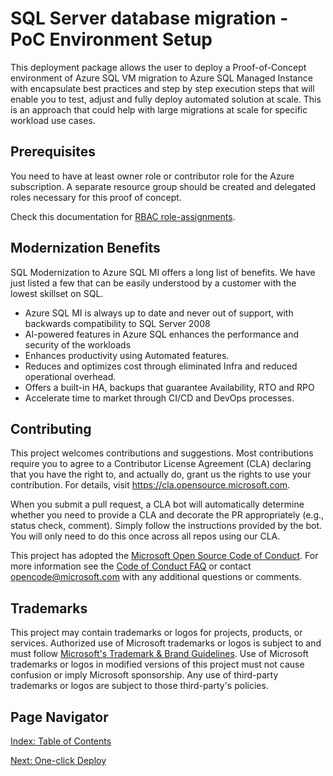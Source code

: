 # SQL Server database migration - PoC Environment Setup

This deployment package allows the user to deploy a Proof-of-Concept environment of Azure SQL VM migration to Azure SQL Managed Instance with encapsulate best practices and step by step execution steps that will enable you to test, adjust and fully deploy automated solution at scale. This is an approach that could help with large migrations at scale for specific workload use cases.

## Prerequisites

You need to have at least owner role or contributor role for the Azure subscription. A separate resource group should be created and delegated roles necessary for this proof of concept.

Check this documentation for [RBAC role-assignments](https://learn.microsoft.com/en-us/azure/role-based-access-control/role-assignments-steps).

## Modernization Benefits

SQL Modernization to Azure SQL MI offers a long list of benefits. We have just listed a few that can be easily understood by a customer with the lowest skillset on SQL.

- Azure SQL MI is always up to date and never out of support, with backwards compatibility to SQL Server 2008
- AI-powered features in Azure SQL enhances the performance and security of the workloads
- Enhances productivity using Automated features.
- Reduces and optimizes cost through eliminated Infra and reduced operational overhead.
- Offers a built-in HA, backups that guarantee Availability, RTO and RPO
- Accelerate time to market through CI/CD and DevOps processes.

## Contributing

This project welcomes contributions and suggestions.  Most contributions require you to agree to a
Contributor License Agreement (CLA) declaring that you have the right to, and actually do, grant us
the rights to use your contribution. For details, visit https://cla.opensource.microsoft.com.

When you submit a pull request, a CLA bot will automatically determine whether you need to provide
a CLA and decorate the PR appropriately (e.g., status check, comment). Simply follow the instructions
provided by the bot. You will only need to do this once across all repos using our CLA.

This project has adopted the [Microsoft Open Source Code of Conduct](https://opensource.microsoft.com/codeofconduct/).
For more information see the [Code of Conduct FAQ](https://opensource.microsoft.com/codeofconduct/faq/) or
contact [opencode@microsoft.com](mailto:opencode@microsoft.com) with any additional questions or comments.

## Trademarks

This project may contain trademarks or logos for projects, products, or services. Authorized use of Microsoft 
trademarks or logos is subject to and must follow 
[Microsoft's Trademark & Brand Guidelines](https://www.microsoft.com/en-us/legal/intellectualproperty/trademarks/usage/general).
Use of Microsoft trademarks or logos in modified versions of this project must not cause confusion or imply Microsoft sponsorship.
Any use of third-party trademarks or logos are subject to those third-party's policies.
## Page Navigator

[Index: Table of Contents](index.md)

[Next: One-click Deploy](deploy/README.md)
